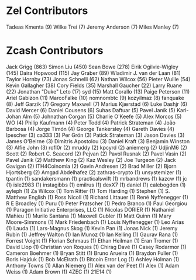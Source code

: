 Zel Contributors
==================

Tadeas Kmenta (9)
Wilke Trei (7)
Jeremy Anderson (7)
Miles Manley (7)

Zcash Contributors
==================

Jack Grigg (863)
Simon Liu (450)
Sean Bowe (278)
Eirik Ogilvie-Wigley (145)
Daira Hopwood (115)
Jay Graber (89)
Wladimir J. van der Laan (81)
Taylor Hornby (73)
Jonas Schnelli (62)
Nathan Wilcox (56)
Pieter Wuille (54)
Kevin Gallagher (38)
Cory Fields (35)
Marshall Gaucher (22)
Larry Ruane (22)
Jonathan "Duke" Leto (17)
syd (15)
Matt Corallo (13)
Paige Peterson (11)
Ariel Gabizon (11)
MarcoFalke (10)
nomnombtc (9)
kozyilmaz (8)
fanquake (8)
Jeff Garzik (7)
Gregory Maxwell (7)
Marius Kjærstad (6)
Luke Dashjr (6)
David Mercer (6)
Daniel Cousens (6)
Suhas Daftuar (5)
Pavel Janík (5)
Karl-Johan Alm (5)
Johnathan Corgan (5)
Charlie O'Keefe (5)
Alex Morcos (5)
WO (4)
Philip Kaufmann (4)
Peter Todd (4)
Patrick Strateman (4)
João Barbosa (4)
Jorge Timón (4)
George Tankersley (4)
Gareth Davies (4)
lpescher (3)
ca333 (3)
Per Grön (3)
Patick Strateman (3)
Jason Davies (3)
James O'Beirne (3)
Dimitris Apostolou (3)
Daniel Kraft (3)
Benjamin Winston (3)
Alfie John (3)
rofl0r (2)
mruddy (2)
kpcyrd (2)
aniemerg (2)
UdjinM6 (2)
Scott (2)
Robert C. Seacord (2)
Pejvan (2)
Pavol Rusnak (2)
Pavel Vasin (2)
Pavel Janik (2)
Matthew King (2)
Kaz Wesley (2)
Joe Turgeon (2)
Jack Gavigan (2)
ITH4Coinomia (2)
Gavin Andresen (2)
Brad Miller (2)
Bjorn Hjortsberg (2)
Amgad Abdelhafez (2)
zathras-crypto (1)
unsystemizer (1)
tpantin (1)
sandakersmann (1)
practicalswift (1)
mrbandrews (1)
kazcw (1)
jc (1)
isle2983 (1)
instagibbs (1)
emilrus (1)
dexX7 (1)
daniel (1)
calebogden (1)
ayleph (1)
Za Wilcox (1)
Tom Ritter (1)
Tom Harding (1)
Stephen (1)
S. Matthew English (1)
Ross Nicoll (1)
Richard Littauer (1)
René Nyffenegger (1)
R E Broadley (1)
Puru (1)
Peter Pratscher (1)
Pedro Branco (1)
Paul Georgiou (1)
Paragon Initiative Enterprises, LLC (1)
Nicolas DORIER (1)
Nathaniel Mahieu (1)
Murilo Santana (1)
Maxwell Gubler (1)
Matt Quinn (1)
Mary Moore-Simmons (1)
Mark Friedenbach (1)
Louis Nyffenegger (1)
Leo Arias (1)
Lauda (1)
Lars-Magnus Skog (1)
Kevin Pan (1)
Jonas Nick (1)
Jeremy Rubin (1)
Jeffrey Walton (1)
Ian Munoz (1)
Ian Kelling (1)
Gaurav Rana (1)
Forrest Voight (1)
Florian Schmaus (1)
Ethan Heilman (1)
Eran Tromer (1)
David Llop (1)
Christian von Roques (1)
Chirag Davé (1)
Casey Rodarmor (1)
Cameron Boehmer (1)
Bryan Stitt (1)
Bruno Arueira (1)
Braydon Fuller (1)
Boris Hajduk (1)
Bob McElrath (1)
Bitcoin Error Log (1)
Ashley Holman (1)
Anthony Towns (1)
Allan Niemerg (1)
Alex van der Peet (1)
Alex (1)
Adam Weiss (1)
Adam Brown (1)
4ZEC (1)
21E14 (1)